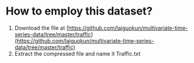 # How to employ this dataset?

1. Download the file at [https://github.com/laiguokun/multivariate-time-series-data/tree/master/traffic](https://github.com/laiguokun/multivariate-time-series-data/tree/master/traffic)
2. Extract the compressed file and name it Traffic.txt

